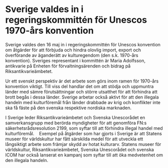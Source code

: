 # Sverige valdes in i regeringskommittén för Unescos 1970-års konvention

Sverige valdes den 16 maj in i regeringskommittén för Unescos konvention om åtgärder för att förbjuda och hindra olovlig import, export och överförande av äganderätt av kulturegendom (den s.k. 1970-års konvention). Sveriges representant i kommittén är Maria Adolfsson, antikvarie på Enheten för förvaltningsärenden och bidrag på Riksantikvarieämbetet.

Ur ett svenskt perspektiv är det arbete som görs inom ramen för 1970-års konvention viktigt. Till viss del handlar det om att stödja och uppmuntra länder med sämre förutsättningar och större utsatthet för att förhindra att brott begås i dessa länder. Sverige arbetar också aktivt för att den illegala handeln med kulturföremål från länder drabbade av krig och konflikter inte ska få fäste på den svenska respektive nordiska marknaden.

I Sverige leder Riksantikvarieämbetet och Svenska Unescorådet en samverkansgrupp med berörda myndigheter för att genomföra FN:s säkerhetsrådsresolution 2199, som syftar till att förhindra illegal handel med kulturföremål.
   Exempel på åtgärder som har gjorts i Sverige är att Statens museer för världskultur har fått särskilda medel för att utveckla ett långsiktigt arbete som främjar skydd av hotat kulturarv. Statens museer för världskultur, Riksantikvarieämbetet, Svenska Unescorådet och svenska ICOM har också lanserat en kampanj som syftar till att öka medvetenhet om den illegala handeln.

